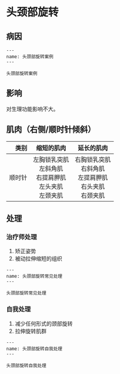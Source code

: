# 头颈部旋转

## 病因

```{figure} /_static/img/2022-02-02-17-53-41.png
---
name: 头颈部旋转案例
---

头颈部旋转案例
```

## 影响

对生理功能影响不大。

## 肌肉（右侧/顺时针倾斜）

|   类别 |                             缩短的肌肉                             |                             延长的肌肉                             |
|-----:|:-------------------------------------------------------------:|:-------------------------------------------------------------:|
| 顺时针 | 左胸锁乳突肌<br/>左斜角肌<br/>右提肩胛肌<br/>左头夹肌<br/>左颈夹肌 | 右胸锁乳突肌<br/>右斜角肌<br/>左提肩胛肌<br/>右头夹肌<br/>右颈夹肌 |

## 处理

### 治疗师处理

1. 矫正姿势
2. 被动拉伸缩短的组织


```{figure} /_static/img/2022-02-02-18-00-29.png
---
name: 头颈部旋转常见处理
---

头颈部旋转常见处理
```

### 自我处理

1. 减少任何形式的颈部旋转
2. 拉伸旋转肌群

```{figure} /_static/img/2022-02-02-18-07-03.png
---
name: 头颈部旋转自我处理
---

头颈部旋转自我处理
```



